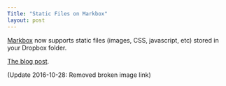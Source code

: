 ```yaml
---
Title: "Static Files on Markbox"
layout: post
---
```


[Markbox](http://markbox.io) now supports static files (images, CSS, javascript, etc) stored in your Dropbox folder.

[The blog post](http://blog.markbox.io/2013/01/23/dropbox-based-static-files-are-live).

(Update 2016-10-28: Removed broken image link)